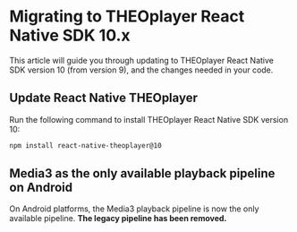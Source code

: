 # Migrating to THEOplayer React Native SDK 10.x

This article will guide you through updating to THEOplayer React Native SDK version 10 (from version 9),
and the changes needed in your code.

## Update React Native THEOplayer

Run the following command to install THEOplayer React Native SDK version 10:

```bash
npm install react-native-theoplayer@10
```

## Media3 as the only available playback pipeline on Android

On Android platforms, the Media3 playback pipeline is now the only available pipeline. **The legacy
pipeline has been removed.**
